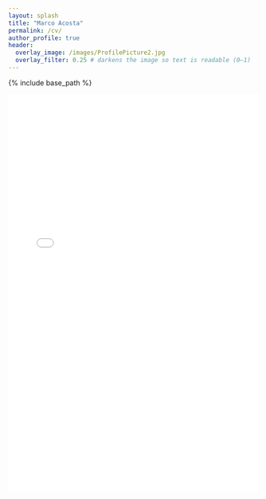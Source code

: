 ```yaml
---
layout: splash
title: "Marco Acosta"
permalink: /cv/
author_profile: true
header:
  overlay_image: /images/ProfilePicture2.jpg
  overlay_filter: 0.25 # darkens the image so text is readable (0–1)
---
```



{% include base_path %}

<embed src="{{ '/files/CV_MAAC.pdf' | relative_url }}" 
       type="application/pdf" 
       width="100%" 
       height="800px" />
